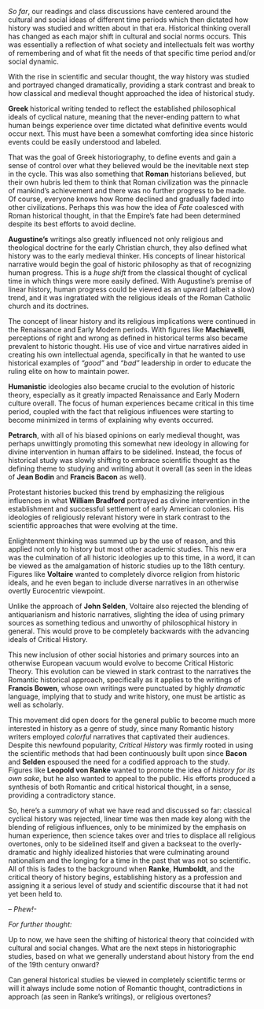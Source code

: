 *So far*, our readings and class discussions have centered around the cultural and social ideas of different time periods which then dictated how history was studied and written about in that era.  Historical thinking overall has changed as each major shift in cultural and social norms occurs.  This was essentially a reflection of what society and intellectuals felt was worthy of remembering and of what fit the needs of that specific time period and/or social dynamic.

With the rise in scientific and secular thought, the way history was studied and portrayed changed dramatically, providing a stark contrast and break to how classical and medieval thought approached the idea of historical study.

**Greek** historical writing tended to reflect the established philosophical ideals of cyclical nature, meaning that the never-ending pattern to what human beings experience over time dictated what definitive events would occur next.  This must have been a somewhat comforting idea since historic events could be easily understood and labeled.  

That was the goal of Greek historiography, to define events and gain a sense of control over what they believed would be the inevitable next step in the cycle.  This was also something that **Roman** historians believed, but their own hubris led them to think that Roman civilization was the pinnacle of mankind’s achievement and there was no further progress to be made.  Of course, everyone knows how Rome declined and gradually faded into other civilizations.   Perhaps this was how the idea of *Fate* coalesced with Roman historical thought, in that the Empire’s fate had been determined despite its best efforts to avoid decline.

**Augustine’s** writings also greatly influenced not only religious and theological doctrine for the early Christian church, they also defined what history was to the early medieval thinker.  His concepts of linear historical narrative would begin the goal of historic philosophy as that of recognizing human progress.  This is a *huge shift* from the classical thought of cyclical time in which things were more easily defined.  With Augustine’s premise of linear history, human progress could be viewed as an upward (albeit a slow) trend, and it was ingratiated with the religious ideals of the Roman Catholic church and its doctrines.  

The concept of linear history and its religious implications were continued in the Renaissance and Early Modern periods.  With figures like **Machiavelli**, perceptions of right and wrong as defined in historical terms also became prevalent to historic thought.  His use of vice and virtue narratives aided in creating his own intellectual agenda, specifically in that he wanted to use historical examples of *“good”* and *“bad”* leadership in order to educate the ruling elite on how to maintain power.  

**Humanistic** ideologies also became crucial to the evolution of historic theory, especially as it greatly impacted Renaissance and Early Modern culture overall.  The focus of human experiences became critical in this time period, coupled with the fact that religious influences were starting to become minimized in terms of explaining why events occurred.  

**Petrarch**, with all of his biased opinions on early medieval thought, was perhaps unwittingly promoting this somewhat new ideology in allowing for divine intervention in human affairs to be sidelined.  Instead, the focus of historical study was slowly shifting to embrace scientific thought as the defining theme to studying and writing about it overall (as seen in the ideas of **Jean Bodin** and **Francis Bacon** as well).  

Protestant histories bucked this trend by emphasizing the religious influences in what **William Bradford** portrayed as divine intervention in the establishment and successful settlement of early American colonies.  His ideologies of religiously relevant history were in stark contrast to the scientific approaches that were evolving at the time.

Enlightenment thinking was summed up by the use of reason, and this applied not only to history but most other academic studies.  This new era was the culmination of all historic ideologies up to this time, in a word, it can be viewed as the amalgamation of historic studies up to the 18th century.  Figures like **Voltaire** wanted to completely divorce religion from historic ideals, and he even began to include diverse narratives in an otherwise overtly Eurocentric viewpoint.  

Unlike the approach of **John Selden**, Voltaire also rejected the blending of antiquarianism and historic narratives, slighting the idea of using primary sources as something tedious and unworthy of philosophical history in general.  This would prove to be completely backwards with the advancing ideals of Critical History.

This new inclusion of other social histories and primary sources into an otherwise European vacuum would evolve to become Critical Historic Theory.  This evolution can be viewed in stark contrast to the narratives the Romantic historical approach, specifically as it applies to the writings of **Francis Bowen**, whose own writings were punctuated by highly *dramatic* language, implying that to study and write history, one must be artistic as well as scholarly.  

This movement did open doors for the general public to become much more interested in history as a genre of study, since many Romantic history writers employed *colorful* narratives that captivated their audiences.  Despite this newfound popularity, *Critical History* was firmly rooted in using the scientific methods that had been continuously built upon since **Bacon** and **Selden** espoused the need for a codified approach to the study.  Figures like **Leopold von Ranke** wanted to promote the idea of *history for its own sake*, but he also wanted to appeal to the public.  His efforts produced a synthesis of both Romantic and critical historical thought, in a sense, providing a contradictory stance.

So, here’s a *summary* of what we have read and discussed so far: classical cyclical history was rejected, linear time was then made key along with the blending of religious influences, only to be minimized by the emphasis on human experience, then science takes over and tries to displace all religious overtones, only to be sidelined itself and given a backseat to the overly-dramatic and highly idealized histories that were culminating around nationalism and the longing for a time in the past that was not so scientific.  All of this is fades to the background when **Ranke**, **Humboldt**, and the critical theory of history begins, establishing history as a profession and assigning it a serious level of study and scientific discourse that it had not yet been held to. 

*– Phew!-* 

*For further thought:*

Up to now, we have seen the shifting of historical theory that coincided with cultural and social changes.  What are the next steps in historiographic studies, based on what we generally understand about history from the end of the 19th century onward?

Can general historical studies be viewed in completely scientific terms or will it always include some notion of Romantic thought, contradictions in approach (as seen in Ranke’s writings), or religious overtones?
